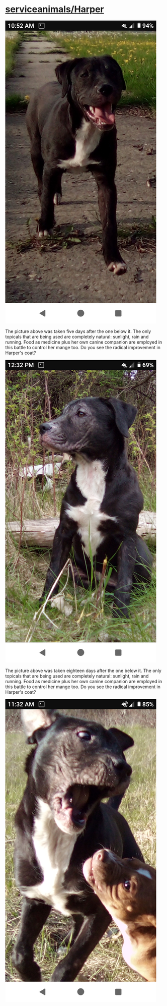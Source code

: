 <link rel="prerender" href="https://github.com/serviceanimals/Harper">

# [serviceanimals/Harper](https://github.com/serviceanimals/Harper/)

[![runningHarper20200516.png](https://github.com/serviceanimals/Harper/raw/master/runningHarper20200516.png)](https://github.com/serviceanimals/Harper/raw/master/runningHarper20200516.png)

The picture above was taken five days after the one below it.  The only topicals that are being used are completely natural: sunlight, rain and running.  Food as medicine plus her own canine companion are employed in this battle to control her mange too.  Do you see the radical improvement in Harper's coat?

[![sittingHarper20200511.png](https://github.com/serviceanimals/Harper/raw/master/sittingHarper20200511.png)](https://github.com/serviceanimals/Harper/raw/master/sittingHarper20200511.png)

The picture above was taken eighteen days after the one below it.  The only topicals that are being used are completely natural: sunlight, rain and running.  Food as medicine plus her own canine companion are employed in this battle to control her mange too.  Do you see the radical improvement in Harper's coat?

[![Chopper.nibbling.at.Harpers.mange20200424.png](https://github.com/serviceanimals/Harper/raw/master/Chopper.nibbling.at.Harpers.mange20200424.png)](https://github.com/serviceanimals/Harper/raw/master/Chopper.nibbling.at.Harpers.mange20200424.png)

<!-- [Issues at this repository](https://github.com/serviceanimals/Harper/issues)

[Pulls at this repository](https://github.com/serviceanimals/Harper/pulls)

Harper README.md EOF -->
